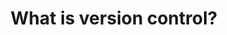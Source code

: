---
title: What is version control?
tags: [Version Control]
style: fill
color: secondary
comments: true
description: Benefits of version control and version control systems.
---